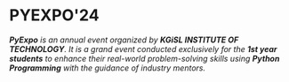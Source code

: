# PYEXPO'24
***PyExpo** is an annual event organized by **KGiSL INSTITUTE OF TECHNOLOGY**. It is a grand event conducted exclusively for the **1st year students** to enhance their real-world problem-solving skills using **Python Programming** with the guidance of industry mentors.*
